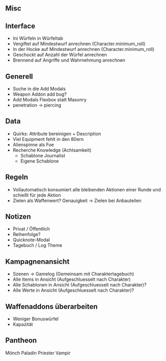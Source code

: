 ## Misc

## Interface

* Ini Würfeln in Würfeltab
* Vergiftet auf Mindestwurf anrechnen (Character.minimum_roll)
* In der Hocke auf Mindestwurf anrechnen (Character.minimum_roll)
* Geschockt auf Anzahl der Würfel anrechnen
* Brennend auf Angriffe und Wahrnehmung anrechnen

## Generell

- Suche in die Add Modals
- Weapon Addon add bug?
- Add Modals Flexbox statt Masonry
- penetration -> piercing

## Data

- Quirks: Attribute bereinigen + Description
- Viel Equipment fehlt in den 80ern
- Alienspinne als Foe
- Recherche Knowledge (Achtsamkeit)
  - Schablone Journalist
  - Eigene Schablone

## Regeln

- Vollautomatisch konsumiert alle bleibenden Aktionen einer Runde und schießt für jede Aktion
- Zielen als Waffenwert? Genauigkeit -> Zielen bei Anbauteilen

## Notizen

* Privat / Öffentlich
* Reihenfolge?
* Quicknote-Modal
* Tagebuch / Log Theme

## Kampagnenansicht

- Szenen -> Gamelog (Gemeinsam mit Charaktertagebuch)
- Alle Items in Ansicht (Aufgeschluesselt nach Charakter)
- Alle Schablonen in Ansicht (Aufgeschluesselt nach Charakter)?
- Alle Werte in Ansicht (Aufgeschluesselt nach Charakter)?

## Waffenaddons überarbeiten

- Weniger Bonuswürfel
- Kapazität

## Pantheon
  Mönch
  Paladin
  Priester
  Vampir
  

